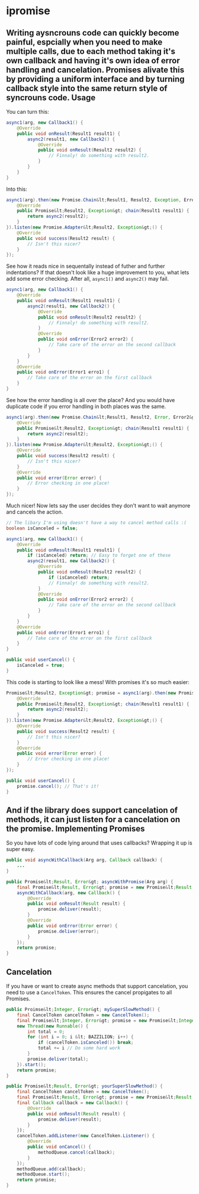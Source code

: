 ipromise
======
Writing aysncrouns code can quickly become painful, espcially when you need to make multiple calls, due to each method taking it's own callback and having it's own idea of error handling and cancelation. Promises alivate this by providing a uniform interface and by turning callback style into the same return style of syncrouns code.
Usage
-------
You can turn this:

```java
async1(arg, new Callback1() {
	@Override
	public void onResult(Result1 result1) {
		async2(result1, new Callback2() {
			@Override
			public void onResult(Result2 result2) {
				// Finnaly! do something with result2.
			}
		}
	}
}
```
Into this:
```java
async1(arg).then(new Promise.Chain&lt;Result1, Result2, Exception, Error2&gt;() {
	@Override
	public Promise&lt;Result2, Exception&gt; chain(Result1 result1) {
		return async2(result2);
	}
}).listen(new Promise.Adapter&lt;Result2, Exception&gt;() {
	@Override
	public void success(Result2 result) {
		// Isn't this nicer?
	}
});
```
See how it reads nice in sequentally instead of futher and further indentations? If that doesn't look like a huge improvement to you, what lets add some error checking. After all, `async1()` and `async2()` may fail.

```java
async1(arg, new Callback1() {
	@Override
	public void onResult(Result1 result1) {
		async2(result1, new Callback2() {
			@Override
			public void onResult(Result2 result2) {
				// Finnaly! do something with result2.
			}
			@Override
			public void onError(Error2 error2) {
				// Take care of the error on the second callback
			}
		}
	}
	@Override
	public void onError(Error1 erro1) {
		// Take care of the error on the first callback
	}
}
```
See how the error handling is all over the place? And you would have duplicate code if you error handling in both places was the same.
```java
async1(arg).then(new Promise.Chain&lt;Result1, Result2, Error, Error2&gt;() {
	@Override
	public Promise&lt;Result2, Exception&gt; chain(Result1 result1) {
		return async2(result2);
	}
}).listen(new Promise.Adapter&lt;Result2, Exception&gt;() {
	@Override
	public void success(Result2 result) {
		// Isn't this nicer?
	}
	@Override
	public void error(Error error) {
		// Error checking in one place!
	}
});
```
Much nicer! Now lets say the user decides they don't want to wait anymore and cancels the action.
```java
// The libary I'm using doesn't have a way to cancel method calls :(
boolean isCanceled = false;

async1(arg, new Callback1() {
	@Override
	public void onResult(Result1 result1) {
		if (isCanceled) return; // Easy to forget one of these
		async2(result1, new Callback2() {
			@Override
			public void onResult(Result2 result2) {
				if (isCanceled) return;
				// Finnaly! do something with result2.
			}
			@Override
			public void onError(Error2 error2) {
				// Take care of the error on the second callback
			}
		}
	}
	@Override
	public void onError(Error1 erro1) {
		// Take care of the error on the first callback
	}
}

public void userCancel() {
	isCanceled = true;
}
```
This code is starting to look like a mess! With promises it's so much easier:
```java
Promise&lt;Result2, Exception&gt; promise = async1(arg).then(new Promise.Chain&lt;Result1, Result2, Error, Error2&gt;() {
	@Override
	public Promise&lt;Result2, Exception&gt; chain(Result1 result1) {
		return async2(result2);
	}
}).listen(new Promise.Adapter&lt;Result2, Exception&gt;() {
	@Override
	public void success(Result2 result) {
		// Isn't this nicer?
	}
	@Override
	public void error(Error error) {
		// Error checking in one place!
	}
});

public void userCancel() {
	promise.cancel(); // That's it!
}
```
And if the library does support cancelation of methods, it can just listen for a cancelation on the promise.
Implementing Promises
-----------------------------
So you have lots of code lying around that uses callbacks? Wrapping it up is super easy.
```java
public void asyncWithCallback(Arg arg, Callback callback) {
	...
}

public Promise&lt;Result, Error&gt; asyncWithPromise(Arg arg) {
	final Promise&lt;Result, Error&gt; promise = new Promise&lt;Result, Error&gt;();
	asyncWithCallback(arg, new Callback() {
		@Override
		public void onResult(Result result) {
			promise.deliver(result);
		}
		@Override
		public void onError(Error error) {
			promise.deliver(error);
		}
	});
	return promise;
}
```
Cancelation
---------------
If you have or want to create async methods that support cancelation, you need to use a `CancelToken`. This ensures the cancel propigates to all Promises.
```java
public Proimse&lt;Integer, Error&gt; mySuperSlowMethod() {
	final CancelToken cancelToken = new CancelToken();
	final Promise&lt;Integer, Error&gt; promise = new Promise&lt;Integer, Error&gt;(cancelToken);
	new Thread(new Runnable() {
		int total = 0;
		for (int i = 0; i &lt; BAZZILION; i++) {
			if (cancelToken.isCanceled()) break;
			total += i // Do some hard work
		}
		promise.deliver(total);
	}).start();
	return promise;
}

public Promise&lt;Result, Error&gt; yourSuperSlowMethod() {
	final CancelToken cancelToken = new CancelToken();
	final Promise&lt;Result, Error&gt; promise = new Promise&lt;Result, Error&gt;(cancelToken);
	final Callback callback = new Callback() {
		@Override
		public void onResult(Result result) {
			promise.deliver(result);
		}
	});
	cancelToken.addListener(new CancelToken.Listener() {
		@Override
		public void onCancel() {
			methodQueue.cancel(callback);
		}
	});
	methodQueue.add(callback);
	methodQueue.start();
	return promise;
}
```
